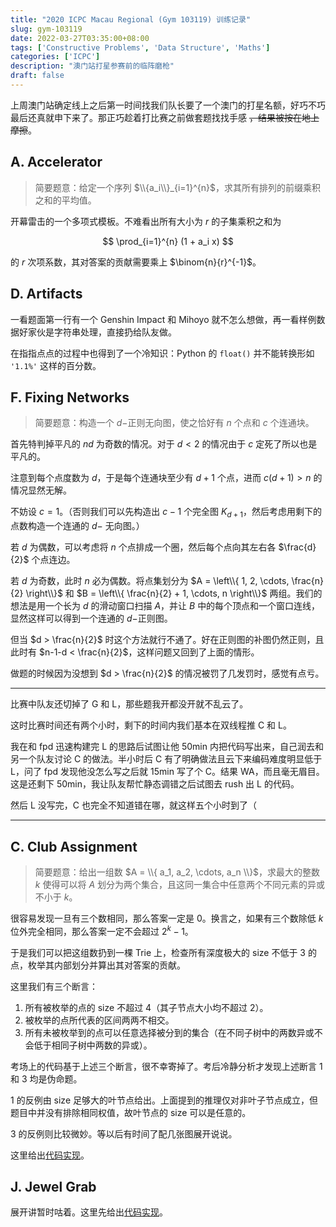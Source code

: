 ```yaml
---
title: "2020 ICPC Macau Regional (Gym 103119) 训练记录"
slug: gym-103119
date: 2022-03-27T03:35:00+08:00
tags: ['Constructive Problems', 'Data Structure', 'Maths']
categories: ['ICPC']
description: "澳门站打星参赛前的临阵磨枪"
draft: false
---
```


上周澳门站确定线上之后第一时间找我们队长要了一个澳门的打星名额，好巧不巧最后还真就申下来了。那正巧趁着打比赛之前做套题找找手感 ~~，结果被按在地上摩擦~~。

<!-- more -->

## A. Accelerator

> 简要题意：给定一个序列 $\\{a_i\\}_{i=1}^{n}$，求其所有排列的前缀乘积之和的平均值。

开幕雷击的一个多项式模板。不难看出所有大小为 $r$ 的子集乘积之和为

$$
\prod_{i=1}^{n} (1 + a_i x)
$$

的 $r$ 次项系数，其对答案的贡献需要乘上 $\binom{n}{r}^{-1}$。

## D. Artifacts

一看题面第一行有一个 Genshin Impact 和 Mihoyo 就不怎么想做，再一看样例数据好家伙是字符串处理，直接扔给队友做。

在指指点点的过程中也得到了一个冷知识：Python 的 `float()` 并不能转换形如 `'1.1%'` 这样的百分数。

## F. Fixing Networks

> 简要题意：构造一个 $d-$正则无向图，使之恰好有 $n$ 个点和 $c$ 个连通块。

首先特判掉平凡的 $nd$ 为奇数的情况。对于 $d < 2$ 的情况由于 $c$ 定死了所以也是平凡的。

注意到每个点度数为 $d$，于是每个连通块至少有 $d+1$ 个点，进而 $c(d+1) > n$ 的情况显然无解。

不妨设 $c = 1$。（否则我们可以先构造出 $c-1$ 个完全图 $K_{d+1}$，然后考虑用剩下的点数构造一个连通的 $d-$ 无向图。）

若 $d$ 为偶数，可以考虑将 $n$ 个点排成一个圈，然后每个点向其左右各 $\frac{d}{2}$ 个点连边。

若 $d$ 为奇数，此时 $n$ 必为偶数。将点集划分为 $A = \left\\{ 1, 2, \cdots, \frac{n}{2} \right\\}$ 和 $B = \left\\{ \frac{n}{2} + 1, \cdots, n \right\\}$ 两组。我们的想法是用一个长为 $d$ 的滑动窗口扫描 $A$，并让 $B$ 中的每个顶点和一个窗口连线，显然这样可以得到一个连通的 $d-$正则图。

但当 $d > \frac{n}{2}$ 时这个方法就行不通了。好在正则图的补图仍然正则，且此时有 $n-1-d < \frac{n}{2}$，这样问题又回到了上面的情形。

做题的时候因为没想到 $d > \frac{n}{2}$ 的情况被罚了几发罚时，感觉有点亏。


<hr />

比赛中队友还切掉了 G 和 L，那些题我开都没开就不乱云了。

这时比赛时间还有两个小时，剩下的时间内我们基本在双线程推 C 和 L。

我在和 fpd 迅速构建完 L 的思路后试图让他 50min 内把代码写出来，自己润去和另一个队友讨论 C 的做法。半小时后 C 有了明确做法且云下来编码难度明显低于 L，问了 fpd 发现他没怎么写之后就 15min 写了个 C。结果 WA，而且毫无眉目。这是还剩下 50min，我让队友帮忙静态调错之后试图去 rush 出 L 的代码。

然后 L 没写完，C 也完全不知道错在哪，就这样五个小时到了（

<hr />

## C. Club Assignment

> 简要题意：给出一组数 $A = \\{ a_1, a_2, \cdots, a_n \\}$，求最大的整数 $k$ 使得可以将 $A$ 划分为两个集合，且这同一集合中任意两个不同元素的异或不小于 $k$。

很容易发现一旦有三个数相同，那么答案一定是 $0$。换言之，如果有三个数除低 $k$ 位外完全相同，那么答案一定不会超过 $2^k-1$。

于是我们可以把这组数扔到一棵 Trie 上，检查所有深度极大的 size 不低于 $3$ 的点，枚举其内部划分并算出其对答案的贡献。

这里我们有三个断言：

1. 所有被枚举的点的 size 不超过 $4$（其子节点大小均不超过 $2$）。
2. 被枚举的点所代表的区间两两不相交。
3. 所有未被枚举到的点可以任意选择被分到的集合（在不同子树中的两数异或不会低于相同子树中两数的异或）。

考场上的代码基于上述三个断言，很不幸寄掉了。考后冷静分析才发现上述断言 1 和 3 均是伪命题。

1 的反例由 size 足够大的叶节点给出。上面提到的推理仅对非叶子节点成立，但题目中并没有排除相同权值，故叶节点的 size 可以是任意的。

3 的反例则比较微妙。等以后有时间了配几张图展开说说。

这里给出[代码实现](/downloads/code/icpc-2020-macau/C.cpp)。

## J. Jewel Grab

展开讲暂时咕着。这里先给出[代码实现](/downloads/code/icpc-2020-macau/J.cpp)。
